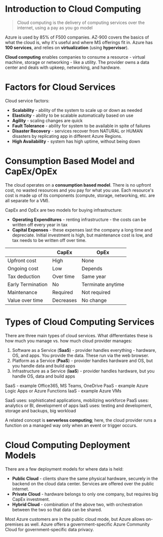 # Introduction to Cloud Computing

> Cloud computing is the delivery of computing services over the internet, using a pay as you go model

Azure is used by 85% of F500 companies. AZ-900 covers the basics of what the cloud is, why it's useful and where MS offerings fit in. Azure has **100 services**, and relies on **virtualization** (using **hypervisor**).

**Cloud computing** enables companies to consume a resource - virtual machine, storage or networking - like a utility. The provider owns a data center and deals with upkeep, networking, and hardware.



# Factors for Cloud Services

Cloud service factors:

- **Scalability** - ability of the system to scale up or down as needed
- **Elasticity** - ability to be scalable automatically based on use
- **Agility** - scaling changes are quick
- **Fault Tolerance** - ability for system to be available in spite of failures
- **Disaster Recovery** - services recover from NATURAL or HUMAN disasters by replicating app in different Azure Regions.
- **High Availability** - system has high uptime, without being down 



# Consumption Based Model and CapEx/OpEx

The cloud operates on a **consumption based model**. There is no upfront cost, no wasted resources and you pay for what you use. Each resource's cost is made up of its components (compute, storage, networking, etc. are all separate for a VM).

CapEx and OpEx are two models for buying infrastructure:

- **Operating Expenditures** - renting infrastructure - the costs can be written off every year in tax
- **Capital Expenses** - these expenses last the company a long time and depreciate. Initial investment is high, but maintenance cost is low, and tax needs to be written off over time.

|                   | CapEx     | OpEx              |
| ----------------- | --------- | ----------------- |
| Upfront cost      | High      | None              |
| Ongoing cost      | Low       | Depends           |
| Tax deduction     | Over time | Same year         |
| Early Termination | No        | Terminate anytime |
| Maintenance       | Required  | Not required      |
| Value over time   | Decreases | No change         |



# Types of Cloud Computing Services

There are three main types of cloud services. What differentiates these is how much you manage vs. how much cloud provider manages:

1. Software as a Service (**SaaS**) - provider handles everything - hardware, OS, and apps. You provide the data. These run via the web browser.
2. Platform as a Service (**PaaS**) - provider handles hardware and OS, but you handle data and build apps
3. Infrastructure as a Service (**IaaS**) - provider handles hardware, but you handle OS, data and build apps

SaaS - example Office365, MS Teams, OneDrive
PaaS - example Azure Logic Apps or Azure Functions
IaaS - example Azure VMs

SaaS uses:	sophisticated applications, mobilizing workforce
PaaS uses:	analytics or BI, development of apps 
IaaS uses:	 testing and development, storage and backups, big workload

A related concept is **serverless computing**; here, the cloud provider runs a function on a managed way only when an event or trigger occurs.



# Cloud Computing Deployment Models

There are a few deployment models for where data is held:

- **Public Cloud** - clients share the same physical hardware, securely in the backend on the cloud data center. Services are offered over the public internet.
- **Private Cloud** - hardware belongs to only one company, but requires big CapEx investment.
- **Hybrid Cloud** - combination of the above two, with orchestration between the two so that data can be shared.

Most Azure customers are in the public cloud mode, but Azure allows on-premises as well. Azure offers a government-specific Azure Community Cloud for government-specific data privacy.



